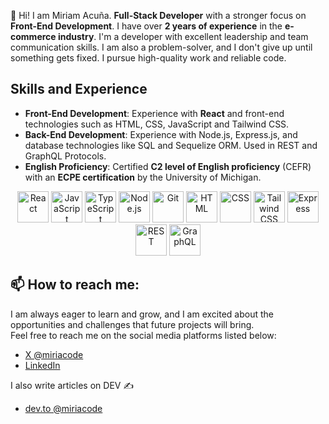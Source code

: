 👋 Hi! I am Miriam Acuña. **Full-Stack Developer** with a stronger focus on **Front-End Development**. I have over **2 years of experience** in the **e-commerce industry**. I'm a developer with excellent leadership and team communication skills. I am also a problem-solver, and I don't give up until something gets fixed. I pursue high-quality work and reliable code.

## Skills and Experience

- **Front-End Development**: Experience with **React** and front-end technologies such as HTML, CSS, JavaScript and Tailwind CSS.
- **Back-End Development**: Experience with Node.js, Express.js, and database technologies like SQL and Sequelize ORM. Used in REST and GraphQL Protocols.
- **English Proficiency**: Certified **C2 level of English proficiency** (CEFR) with an **ECPE certification** by the University of Michigan.
  
<div align="center">
  <img width="50" src="https://user-images.githubusercontent.com/25181517/183897015-94a058a6-b86e-4e42-a37f-bf92061753e5.png" alt="React" title="React"/>
  <img width="50" src="https://user-images.githubusercontent.com/25181517/117447155-6a868a00-af3d-11eb-9cfe-245df15c9f3f.png" alt="JavaScript" title="JavaScript"/>
  <img width="50" src="https://user-images.githubusercontent.com/25181517/183890598-19a0ac2d-e88a-4005-a8df-1ee36782fde1.png" alt="TypeScript" title="TypeScript"/>
  <img width="50" src="https://user-images.githubusercontent.com/25181517/183568594-85e280a7-0d7e-4d1a-9028-c8c2209e073c.png" alt="Node.js" title="Node.js"/>
  <img width="50" src="https://user-images.githubusercontent.com/25181517/192108372-f71d70ac-7ae6-4c0d-8395-51d8870c2ef0.png" alt="Git" title="Git">
  <img width="50" src="https://user-images.githubusercontent.com/25181517/192158954-f88b5814-d510-4564-b285-dff7d6400dad.png" alt="HTML" title="HTML"/>
  <img width="50" src="https://user-images.githubusercontent.com/25181517/183898674-75a4a1b1-f960-4ea9-abcb-637170a00a75.png" alt="CSS" title="CSS"/>
  <img width="50" src="https://user-images.githubusercontent.com/25181517/202896760-337261ed-ee92-4979-84c4-d4b829c7355d.png" alt="Tailwind CSS" title="Tailwind CSS"/>
  <img width="50" src="https://user-images.githubusercontent.com/25181517/183859966-a3462d8d-1bc7-4880-b353-e2cbed900ed6.png" alt="Express" title="Express"/>
  <img width="50" src="https://user-images.githubusercontent.com/25181517/192107858-fe19f043-c502-4009-8c47-476fc89718ad.png" alt="REST" title="REST"/>
	<img width="50" src="https://user-images.githubusercontent.com/25181517/192107856-aa92c8b1-b615-47c3-9141-ed0d29a90239.png" alt="GraphQL" title="GraphQL"/>
</div>

## 📫 How to reach me:
I am always eager to learn and grow, and I am excited about the opportunities and challenges that future projects will bring. <br>
Feel free to reach me on the social media platforms listed below:
* [X @miriacode](https://www.twitter.com/miriacode)
* [LinkedIn](https://www.linkedin.com/in/miriam-acuna-enciso/)

 I also write articles on DEV ✍️
 * [dev.to @miriacode](https://dev.to/miriacode)
